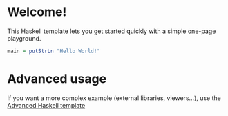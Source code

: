 # Welcome!

This Haskell template lets you get started quickly with a simple one-page playground.

```haskell runnable
main = putStrLn "Hello World!"
```

# Advanced usage

If you want a more complex example (external libraries, viewers...), use the [Advanced Haskell template](https://tech.io/select-repo/2320)
